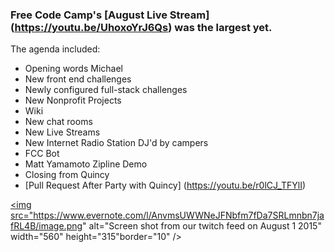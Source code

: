 ### Free Code Camp's [August Live Stream] (https://youtu.be/UhoxoYrJ6Qs) was the largest yet.

The agenda included:
- Opening words Michael
- New front end challenges
- Newly configured full-stack challenges
- New Nonprofit Projects
- Wiki
- New chat rooms
- New Live Streams
- New Internet Radio Station DJ'd by campers
- FCC Bot
- Matt Yamamoto Zipline Demo
- Closing from Quincy
- [Pull Request After Party with Quincy] (https://youtu.be/r0lCJ_TFYlI)

<a href="http://www.youtube.com/watch?feature=player_embedded&v=UhoxoYrJ6Qs
" target="_blank"><img src="https://www.evernote.com/l/AnvmsUWWNeJFNbfm7fDa7SRLmnbn7jafRL4B/image.png" 
alt="Screen shot from our twitch feed on August 1 2015" width="560" height="315"border="10" /></a>